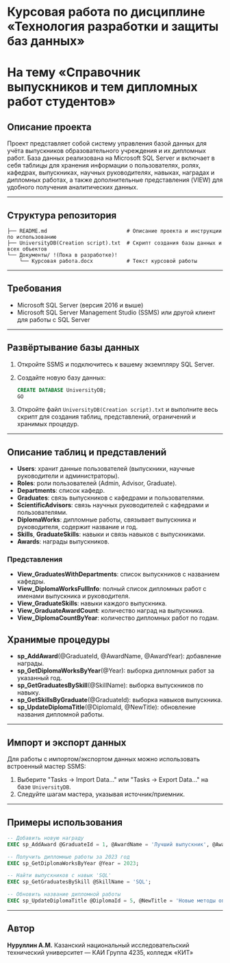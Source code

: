 # Курсовая работа по дисциплине «Технология разработки и защиты баз данных» 
# На тему «Справочник выпускников и тем дипломных работ студентов»

## Описание проекта

Проект представляет собой систему управления базой данных для учёта выпускников образовательного учреждения и их дипломных работ. База данных реализована на Microsoft SQL Server и включает в себя таблицы для хранения информации о пользователях, ролях, кафедрах, выпускниках, научных руководителях, навыках, наградах и дипломных работах, а также дополнительные представления (VIEW) для удобного получения аналитических данных.

---

## Структура репозитория

```text
├── README.md                          # Описание проекта и инструкции по использованию
├── UniversityDB(Creation script).txt  # Скрипт создания базы данных и всех объектов
└── Документы/ !(Пока в разработке)!
    └── Курсовая работа.docx           # Текст курсовой работы
```

---

## Требования

* Microsoft SQL Server (версия 2016 и выше)
* Microsoft SQL Server Management Studio (SSMS) или другой клиент для работы с SQL Server

---

## Развёртывание базы данных

1. Откройте SSMS и подключитесь к вашему экземпляру SQL Server.
2. Создайте новую базу данных:

   ```sql
   CREATE DATABASE UniversityDB;
   GO
   ```
3. Откройте файл `UniversityDB(Creation script).txt` и выполните весь скрипт для создания таблиц, представлений, ограничений и хранимых процедур.

---

## Описание таблиц и представлений

* **Users**: хранит данные пользователей (выпускники, научные руководители и администраторы).
* **Roles**: роли пользователей (Admin, Advisor, Graduate).
* **Departments**: список кафедр.
* **Graduates**: связь выпускников с кафедрами и пользователями.
* **ScientificAdvisors**: связь научных руководителей с кафедрами и пользователями.
* **DiplomaWorks**: дипломные работы, связывает выпускника и руководителя, содержит название и год.
* **Skills**, **GraduateSkills**: навыки и связь навыков с выпускниками.
* **Awards**: награды выпускников.

### Представления

* **View\_GraduatesWithDepartments**: список выпускников с названием кафедры.
* **View\_DiplomaWorksFullInfo**: полный список дипломных работ с именами выпускника и руководителя.
* **View\_GraduateSkills**: навыки каждого выпускника.
* **View\_GraduateAwardCount**: количество наград на выпускника.
* **View\_DiplomaCountByYear**: количество дипломных работ по годам.

## Хранимые процедуры

* **sp\_AddAward**(@GraduateId, @AwardName, @AwardYear): добавление награды.
* **sp\_GetDiplomaWorksByYear**(@Year): выборка дипломных работ за указанный год.
* **sp\_GetGraduatesBySkill**(@SkillName): выборка выпускников по навыку.
* **sp\_GetSkillsByGraduate**(@GraduateId): выборка навыков выпускника.
* **sp\_UpdateDiplomaTitle**(@DiplomaId, @NewTitle): обновление названия дипломной работы.

---

## Импорт и экспорт данных

Для работы с импортом/экспортом данных можно использовать встроенный мастер SSMS:

1. Выберите "Tasks → Import Data..." или "Tasks → Export Data..." на базе `UniversityDB`.
2. Следуйте шагам мастера, указывая источник/приемник.

---

## Примеры использования

```sql
-- Добавить новую награду
EXEC sp_AddAward @GraduateId = 1, @AwardName = 'Лучший выпускник', @AwardYear = 2024;

-- Получить дипломные работы за 2023 год
EXEC sp_GetDiplomaWorksByYear @Year = 2023;

-- Найти выпускников с навык 'SQL'
EXEC sp_GetGraduatesBySkill @SkillName = 'SQL';

-- Обновить название дипломной работы
EXEC sp_UpdateDiplomaTitle @DiplomaId = 5, @NewTitle = 'Новые методы оптимизации БД';
```

---

## Автор

**Нуруллин А.М.**
Казанский национальный исследовательский технический университет — КАИ
Группа 4235, колледж «КИТ»
